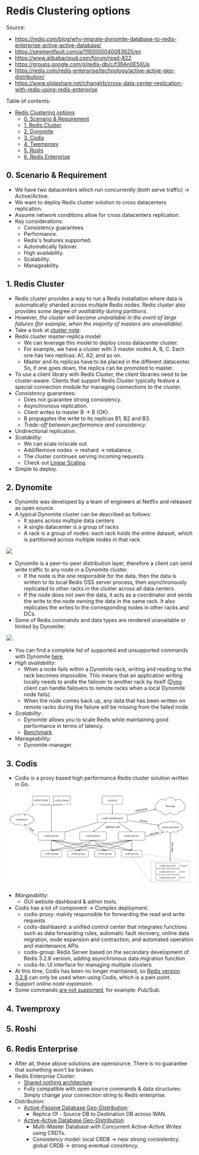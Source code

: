 # Redis Clustering options

Source:

- <https://redis.com/blog/why-migrate-dynomite-database-to-redis-enterprise-active-active-database/>
- <https://segmentfault.com/a/1190000040083625/en>
- <https://www.alibabacloud.com/forum/read-822>
- <https://groups.google.com/g/redis-db/c/f39An0E5XUs>
- <https://redis.com/redis-enterprise/technology/active-active-geo-distribution/>
- <https://www.slideshare.net/cihangirb/cross-data-center-replication-with-redis-using-redis-enterprise>

Table of contents:

- [Redis Clustering options](#redis-clustering-options)
  - [0. Scenario \& Requirement](#0-scenario--requirement)
  - [1. Redis Cluster](#1-redis-cluster)
  - [2. Dynomite](#2-dynomite)
  - [3. Codis](#3-codis)
  - [4. Twemproxy](#4-twemproxy)
  - [5. Roshi](#5-roshi)
  - [6. Redis Enterprise](#6-redis-enterprise)

## 0. Scenario & Requirement

- We have two datacenters which run concurrently (both serve traffic) -> Active/Active.
- We want to deploy Redis cluster solution to cross datacenters replication.
- Assume network conditions allow for cross datacenters replication.
- Key considerations:
  - Consistency guarantees.
  - Performance.
  - Redis's features supported.
  - Automatically failover.
  - High availability.
  - Scalability.
  - Manageability.

## 1. Redis Cluster

- Redis cluster provides a way to run a Redis installation where data is automatically sharded across multiple Redis nodes. Redis cluster also provides some degree of _availability_ during partitions.
- However, _the cluster will become unavailable in the event of large failures (for example, when the majority of masters are unavailable)_.
- Take a look at [cluster note](./cluster.md).
- Redis cluster master-replica model:
  - We can leverage this model to deploy cross datacenter cluster.
  - For example, we have a cluster with 3 master nodes A, B, C. Each one has two replicas: A1, A2; and so on.
  - Master and its replicas have to be placed in the different datacenter. So, if one goes down, the replica can be promoted to master.
- To use a client library with Redis Cluster, the client libraries need to be cluster-aware. Clients that support Redis Cluster typically feature a special connection module for managing connections to the cluster.
- _Consistency_ guarantees:
  - Does not guarantee strong consistency.
  - Asynchronous replication.
  - Client writes to master B -> B (OK).
  - B propagates the write to its replicas B1, B2 and B3.
  - _Trade-off between performance and consistency_.
- Undirectional replication.
- _Scalability_:
  - We can scale in/scale out.
  - Add/Remove nodes -> reshard -> rebalance.
  - The cluster continues serving incoming requests.
  - Check out [Linear Scaling](https://redis.com/redis-enterprise/technology/linear-scaling-redis-enterprise/).
- Simple to deploy.

## 2. Dynomite

- Dynomite was developed by a team of engineers at Netflix and released as open source.
- A typical Dynomite cluster can be described as follows:
  - It spans across multiple data centers
  - A single datacenter is a group of racks
  - A rack is a group of nodes: each rack holds the entire dataset, which is partitioned across multiple nodes in that rack.

![](https://redis.com/wp-content/uploads/2022/03/image1-3.png)

- Dynomite is a peer-to-peer distribution layer, therefore a client can send write traffic to any node in a Dynomite cluster.
  - If the node is the one responsible for the data, then the data is written to its local Redis OSS server process, then asynchronously replicated to other racks in the cluster across all data centers.
  - If the node does not own the data, it acts as a coordinator and sends the write to the node owning the data in the same rack. It also replicates the writes to the corresponding nodes in other racks and DCs.
- Some of Redis commands and data types are rendered unavailable or limited by Dynomite:

![](https://redis.com/wp-content/uploads/2022/03/image3-2-1024x483.png)

- You can find a complete list of supported and unsupported commands with Dynomite [here](https://github.com/Netflix/dynomite/blob/dev/notes/redis.md).
- _High availability_:
  - When a node fails within a Dynomite rack, writing and reading to the rack becomes impossible. This means that an application writing locally needs to andle the failover to another rack by itself ([Dyno](https://github.com/Netflix/dyno) client can handle failovers to remote racks when a local Dynomite node fails).
  - When the node comes back up, any data that has been written on remote racks during the failure will be missing from the failed node.
- _Scalability_:
  - Dynomite allows you to scale Redis while maintaining good performance in terms of latency.
  - [Benchmark](http://netflix.github.io/dynomite/3.2%20Dynomite-with-Redis-on-AWS---Benchmarks/).
- Manageability:
  - Dynomite-manager.

## 3. Codis

- Codis is a proxy based high performance Redis cluster solution written in Go.

![](https://raw.githubusercontent.com/CodisLabs/codis/master/doc/pictures/architecture.png)

- _Mangeability_:
  - GUI website dashboard & admin tools.
- Codis has a lot of component -> Complex deployment.
  - codis-proxy: mainly responsible for forwarding the read and write requests
  - codis-dashbaord: a unified control center that integrates functions such as data forwarding rules, automatic fault recovery, online data migration, node expansion and contraction, and automated operation and maintenance APIs
  - codis-group: Redis Server based on the secondary development of Redis 3.2.8 version, adding asynchronous data migration function
  - codis-fe: UI interface for managing multiple clusters
- At this time, Codis has been no longer maintained, so [Redis version 3.2.8](https://github.com/CodisLabs/codis/blob/master/doc/tutorial_en.md) can only be used when using Codis, which is a pain point.
- _Support online node expansion_.
- Some commands [are not supported](https://github.com/CodisLabs/codis/blob/master/doc/unsupported_cmds.md), for example: Pub/Sub.

## 4. Twemproxy

## 5. Roshi

## 6. Redis Enterprise

- After all, these above solutions are opensource. There is no guarantee that something won't be broken.
- Redis Enterprise Cluster:
  - [Shared nothing architecture](https://redis.com/redis-enterprise/technology/redis-enterprise-cluster-architecture/)
  - Fully compatible with open source commands & data structures: Simply change your connection string to Redis enterprise.
- Distribution:
  - [Active-Passive Database Geo-Distribution](https://redis.com/redis-enterprise/technology/active-passive-geo-distribution/):
    - Replica Of - Source DB to Destination DB across WAN.
  - [Active-Active Database Geo-Distribution](https://redis.com/redis-enterprise/technology/active-active-geo-distribution/):
    - Multi-Master Database with Concurrent Active-Active Writes using CRDTs.
    - Consistency model: local CRDB -> near strong consistentcy. global CRDB -> strong eventual consitency.
